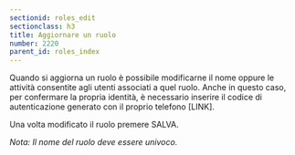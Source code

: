 ```yaml
---
sectionid: roles_edit
sectionclass: h3
title: Aggiornare un ruolo
number: 2220
parent_id: roles_index
---
```

Quando si aggiorna un ruolo è possibile modificarne il nome oppure le attività consentite agli utenti associati a quel ruolo.
Anche in questo caso, per confermare la propria identità, è necessario inserire il codice di autenticazione generato con il proprio telefono [LINK].

Una volta modificato il ruolo premere SALVA.

_Nota:  Il nome del ruolo deve essere univoco._
